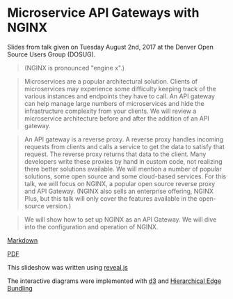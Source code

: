 # Microservice API Gateways with NGINX

Slides from talk given on Tuesday August 2nd, 2017 at the Denver Open Source Users Group (DOSUG).

>(NGINX is pronounced "engine x".) 

>Microservices are a popular architectural solution. Clients of microservices may experience some difficulty keeping track of the various instances and endpoints they have to call. An API gateway can help manage large numbers of microservices and hide the infrastructure complexity from your clients. We will review a microservice architecture before and after the addition of an API gateway. 

>An API gateway is a reverse proxy. A reverse proxy handles incoming requests from clients and calls a service to get the data to satisfy that request. The reverse proxy returns that data to the client. Many developers write these proxies by hand in custom code, not realizing there better solutions available. We will mention a number of popular solutions, some open source and some cloud-based services. For this talk, we will focus on NGINX, a popular open source reverse proxy and API Gateway. (NGINX also sells an enterprise offering, NGINX Plus, but this talk will only cover the features available in the open-source version.) 

>We will show how to set up NGINX as an API Gateway. We will dive into the configuration and operation of NGINX. 

[Markdown](api-gateway-nginx.md)

[PDF](Microservice%20API%20Gateways%20with%20NGINX.pdf)

This slideshow was written using [reveal.js](https://github.com/hakimel/reveal.js)

The interactive diagrams were implemented with [d3](https://d3js.org) and [Hierarchical Edge Bundling](https://bl.ocks.org/mbostock/7607999)

